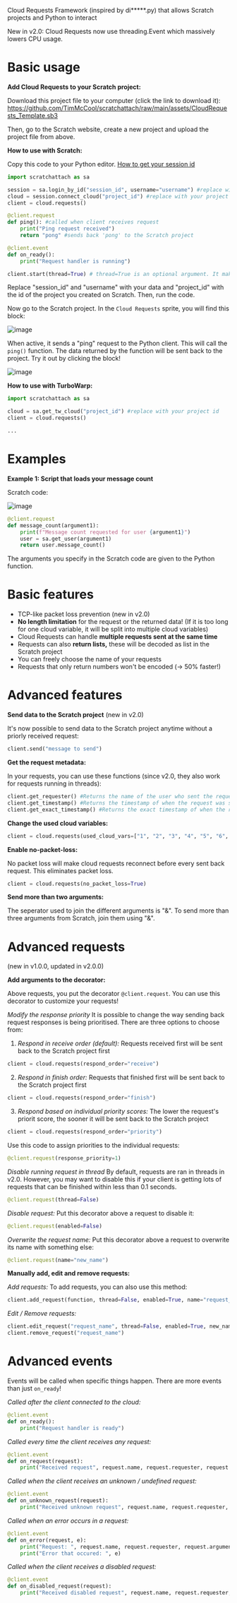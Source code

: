 Cloud Requests Framework (inspired by di*****.py) that allows Scratch projects and Python to interact

New in v2.0: Cloud Requests now use threading.Event which massively lowers CPU usage.

# Basic usage

**Add Cloud Requests to your Scratch project:**

Download this project file to your computer (click the link to download it): <https://github.com/TimMcCool/scratchattach/raw/main/assets/CloudRequests_Template.sb3>

Then, go to the Scratch website, create a new project and upload the project file from above.

**How to use with Scratch:**

Copy this code to your Python editor. [How to get your session id](../Get-your-session-id)

```py
import scratchattach as sa

session = sa.login_by_id("session_id", username="username") #replace with your session_id and username
cloud = session.connect_cloud("project_id") #replace with your project id
client = cloud.requests()

@client.request
def ping(): #called when client receives request
    print("Ping request received")
    return "pong" #sends back 'pong' to the Scratch project

@client.event
def on_ready():
    print("Request handler is running")

client.start(thread=True) # thread=True is an optional argument. It makes the cloud requests handler run in a thread
```

Replace "session_id" and "username" with your data and "project_id" with the id of the project you created on Scratch.
Then, run the code.

Now go to the Scratch project. In the `Cloud Requests` sprite, you will find this block:

![image](https://raw.githubusercontent.com/TimMcCool/scratchattach/refs/heads/main/wiki/images/cr_tut_block.png)

When active, it sends a "ping" request to the Python client. This will call the `ping()` function. The data returned by the function will be sent back to the project.
Try it out by clicking the block!

![image](https://raw.githubusercontent.com/TimMcCool/scratchattach/refs/heads/main/wiki/images/cr_tut_restult.png)

**How to use with TurboWarp:**

```python
import scratchattach as sa

cloud = sa.get_tw_cloud("project_id") #replace with your project id
client = cloud.requests()

...
```

# Examples

**Example 1: Script that loads your message count**

Scratch code:

![image](https://raw.githubusercontent.com/TimMcCool/scratchattach/refs/heads/main/wiki/images/cr_tut_example1.png)

```python
@client.request
def message_count(argument1):
    print(f"Message count requested for user {argument1}")
    user = sa.get_user(argument1)
    return user.message_count()
```

The arguments you specify in the Scratch code are given to the Python function.

# Basic features

- TCP-like packet loss prevention (new in v2.0)
- **No length limitation** for the request or the returned data! (If it is too long for one cloud variable, it will be split into multiple cloud variables)
- Cloud Requests can handle **multiple requests sent at the same time**
- Requests can also **return lists,** these will be decoded as list in the Scratch project
- You can freely choose the name of your requests
- Requests that only return numbers won't be encoded (-> 50% faster!)

# Advanced features

**Send data to the Scratch project** (new in v2.0)

It's now possible to send data to the Scratch project anytime without a priorly received request:

```py
client.send("message to send")
```

**Get the request metadata:**

In your requests, you can use these functions (since v2.0, they also work for requests running in threads):
```py
client.get_requester() #Returns the name of the user who sent the request
client.get_timestamp() #Returns the timestamp of when the request was sent (in milliseconds since 1970)
client.get_exact_timestamp() #Returns the exact timestamp of when the request was sent (fetches it from the clouddata logs). New in v1.2.6
```

**Change the used cloud variables:**
```py
client = cloud.requests(used_cloud_vars=["1", "2", "3", "4", "5", "6", "7", "8", "9"])
```
**Enable no-packet-loss:**

No packet loss will make cloud requests reconnect before every sent back request. This eliminates packet loss.
```py
client = cloud.requests(no_packet_loss=True)
```
**Send more than two arguments:**

The seperator used to join the different arguments is "&". To send more than three arguments from Scratch, join them using "&".

# Advanced requests
(new in v1.0.0, updated in v2.0.0)

**Add arguments to the decorator:**

Above requests, you put the decorator `@client.request`.
You can use this decorator to customize your requests!

*Modify the response priority*
It is possible to change the way sending back request responses is being prioritised. There are three options to choose from:

1. _Respond in receive order (default):_ Requests received first will be sent back to the Scratch project first

```py
client = cloud.requests(respond_order="receive")
```

2. _Respond in finish order:_ Requests that finished first will be sent back to the Scratch project first

```py
client = cloud.requests(respond_order="finish")
```

3. _Respond based on individual priority scores:_ The lower the request's priorit score, the sooner it will be sent back to the Scratch project

```py
client = cloud.requests(respond_order="priority")
```
Use this code to assign priorities to the individual requests:
```py
@client.request(response_priority=1)
```

*Disable running request in thread*
By default, requests are ran in threads in v2.0. However, you may want to disable this if your client is getting lots of requests that can be finished within less than 0.1 seconds.

```py
@client.request(thread=False)
```

*Disable request:*
Put this decorator above a request to disable it:
```py
@client.request(enabled=False)
```

*Overwrite the request name:*
Put this decorator above a request to overwrite its name with something else:
```py
@client.request(name="new_name")
```

**Manually add, edit and remove requests:**

*Add requests:*
To add requests, you can also use this method:

```py
client.add_request(function, thread=False, enabled=True, name="request_name")
```

*Edit / Remove requests:*
```py
client.edit_request("request_name", thread=False, enabled=True, new_name="request_name", new_function=new_function) #The keyword arguments are optional and can be removed if they are not needed
client.remove_request("request_name")
```

# Advanced events

Events will be called when specific things happen.
There are more events than just `on_ready`!

*Called after the client connected to the cloud:*
```py
@client.event
def on_ready():
    print("Request handler is ready")
```

*Called every time the client receives any request:*
```py
@client.event
def on_request(request):
    print("Received request", request.name, request.requester, request.arguments, request.timestamp, request.request_id)
```

*Called when the client receives an unknown / undefined request:*
```py
@client.event
def on_unknown_request(request):
    print("Received unknown request", request.name, request.requester, request.arguments, request.timestamp, request.request_id)
```

*Called when an error occurs in a request:*
```py
@client.event
def on_error(request, e):
    print("Request: ", request.name, request.requester, request.arguments, request.timestamp, request.request_id)
    print("Error that occured: ", e)
```

*Called when the client receives a disabled request:*
```py
@client.event
def on_disabled_request(request):
    print("Received disabled request", request.name, request.requester, request.arguments, request.timestamp, request.request_id)
```
